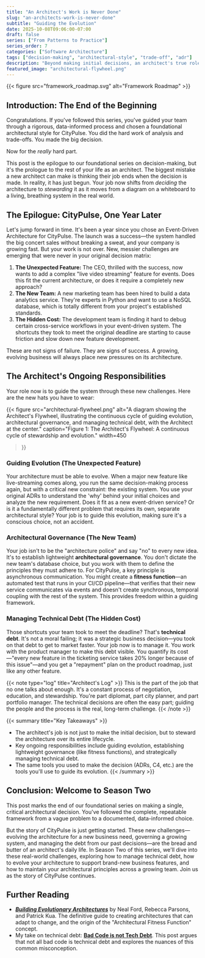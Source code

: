 ```yaml
---
title: "An Architect's Work is Never Done"
slug: "an-architects-work-is-never-done"
subtitle: "Guiding the Evolution"
date: 2025-10-08T09:06:00-07:00
draft: false
series: ["From Patterns to Practice"]
series_order: 7
categories: ["Software Architecture"]
tags: ["decision-making", "architectural-style", "trade-off", "adr"]
description: "Beyond making initial decisions, an architect's true role involves continuously guiding the evolution of a system, establishing governance, and strategically managing technical debt."
featured_image: "architectural-flywheel.png"
---
```


{{< figure src="framework_roadmap.svg" alt="Framework Roadmap" >}}

## Introduction: The End of the Beginning

Congratulations. If you've followed this series, you've guided your team through a rigorous, data-informed process and chosen a foundational architectural style for CityPulse. You did the hard work of analysis and trade-offs. You made the big decision.

Now for the *really* hard part.

This post is the epilogue to our foundational series on decision-making, but it's the prologue to the rest of your life as an architect. The biggest mistake a new architect can make is thinking their job ends when the decision is made. In reality, it has just begun. Your job now shifts from *deciding* the architecture to *stewarding* it as it moves from a diagram on a whiteboard to a living, breathing system in the real world.

## The Epilogue: CityPulse, One Year Later

Let's jump forward in time. It's been a year since you chose an Event-Driven Architecture for CityPulse. The launch was a success—the system handled the big concert sales without breaking a sweat, and your company is growing fast. But your work is not over. New, messier challenges are emerging that were never in your original decision matrix:

1. **The Unexpected Feature:** The CEO, thrilled with the success, now wants to add a complex "live video streaming" feature for events. Does this fit the current architecture, or does it require a completely new approach?
2. **The New Team:** A new marketing team has been hired to build a data analytics service. They're experts in Python and want to use a NoSQL database, which is totally different from your project's established standards.
3. **The Hidden Cost:** The development team is finding it hard to debug certain cross-service workflows in your event-driven system. The shortcuts they took to meet the original deadline are starting to cause friction and slow down new feature development.

These are not signs of failure. They are signs of success. A growing, evolving business will always place new pressures on its architecture.

## The Architect's Ongoing Responsibilities

Your role now is to guide the system through these new challenges. Here are the new hats you have to wear:

{{< figure
    src="architectural-flywheel.png"
    alt="A diagram showing the Architect's Flywheel, illustrating the continuous cycle of guiding evolution, architectural governance, and managing technical debt, with the Architect at the center."
    caption="Figure 1: The Architect's Flywheel: A continuous cycle of stewardship and evolution."
    width=450
>}}

### Guiding Evolution (The Unexpected Feature)

Your architecture must be able to evolve. When a major new feature like live-streaming comes along, you run the same decision-making process again, but with a critical new constraint: the existing system. You use your original ADRs to understand the 'why' behind your initial choices and analyze the new requirement. Does it fit as a new event-driven service? Or is it a fundamentally different problem that requires its own, separate architectural style? Your job is to guide this evolution, making sure it's a conscious choice, not an accident.

### Architectural Governance (The New Team)

Your job isn't to be the "architecture police" and say "no" to every new idea. It's to establish lightweight **architectural governance**. You don't dictate the new team's database choice, but you work with them to define the principles they must adhere to. For CityPulse, a key principle is asynchronous communication. You might create a **fitness function**—an automated test that runs in your CI/CD pipeline—that verifies that their new service communicates via events and doesn't create synchronous, temporal coupling with the rest of the system. This provides freedom within a guiding framework.

### Managing Technical Debt (The Hidden Cost)

Those shortcuts your team took to meet the deadline? That's **technical debt**. It's not a moral failing; it was a strategic business decision—you took on that debt to get to market faster. Your job now is to manage it. You work with the product manager to make this debt visible. You quantify its cost—"every new feature in the ticketing service takes 20% longer because of this issue"—and you get a "repayment" plan on the product roadmap, just like any other feature.

{{< note type="log" title="Architect's Log" >}}
This is the part of the job that no one talks about enough. It's a constant process of negotiation, education, and stewardship. You're part diplomat, part city planner, and part portfolio manager. The technical decisions are often the easy part; guiding the people and the process is the real, long-term challenge.
{{< /note >}}

{{< summary title="Key Takeaways" >}}

* The architect's job is not just to make the initial decision, but to steward the architecture over its entire lifecycle.
* Key ongoing responsibilities include guiding evolution, establishing lightweight governance (like fitness functions), and strategically managing technical debt.
* The same tools you used to make the decision (ADRs, C4, etc.) are the tools you'll use to guide its evolution.
{{< /summary >}}

## Conclusion: Welcome to Season Two

This post marks the end of our foundational series on making a single, critical architectural decision. You've followed the complete, repeatable framework from a vague problem to a documented, data-informed choice.

But the story of CityPulse is just getting started. These new challenges—evolving the architecture for a new business need, governing a growing system, and managing the debt from our past decisions—are the bread and butter of an architect's daily life. In Season Two of this series, we'll dive into these real-world challenges, exploring how to manage technical debt, how to evolve your architecture to support brand-new business features, and how to maintain your architectural principles across a growing team. Join us as the story of CityPulse continues.

## Further Reading

* [***Building Evolutionary Architectures***](https://www.oreilly.com/library/view/building-evolutionary-architectures/9781491986356/) by Neal Ford, Rebecca Parsons, and Patrick Kua. The definitive guide to creating architectures that can adapt to change, and the origin of the "Architectural Fitness Function" concept.
* My take on technical debt: [**Bad Code is not Tech Debt**](/posts/bad-code-is-not-tech-debt/). This post argues that not all bad code is technical debt and explores the nuances of this common misconception.
